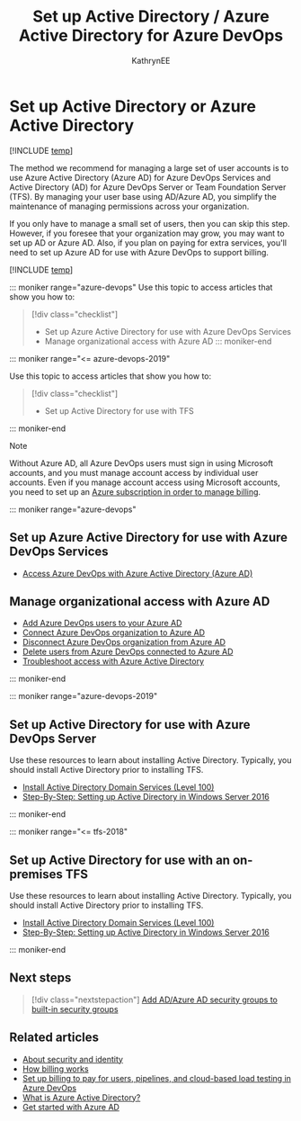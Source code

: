 ﻿---
title: Set up Active Directory / Azure Active Directory for Azure DevOps
description: Manage large groups of users using Active Directory (AD) for Azure DevOps Server or Azure Active Directory (Azure AD) for Azure DevOps 
ms.prod: devops
ms.technology: devops-security
ms.assetid: 
ms.manager: mijacobs
ms.author: kaelli
author: KathrynEE
ms.topic: tutorial
monikerRange: '>= tfs-2013'
ms.date: 10/14/2019
---


# Set up Active Directory or Azure Active Directory

[!INCLUDE [temp](../../_shared/version-vsts-tfs-all-versions.md)]

The method we recommend for managing a large set of user accounts is to use Azure Active Directory (Azure AD) for Azure DevOps Services and Active Directory (AD) for Azure DevOps Server or Team Foundation Server (TFS). By managing your user base using AD/Azure AD, you simplify the maintenance of managing permissions across your organization.

If you only have to manage a small set of users, then you can skip this step. However, if you foresee that your organization may grow, you may want to set up AD or Azure AD. Also, if you plan on paying for extra services, you'll need to set up Azure AD for use with Azure DevOps to support billing.

[!INCLUDE [temp](../../_shared/version-selector-minimize.md)]

::: moniker range="azure-devops"
Use this topic to access articles that show you how to:
> [!div class="checklist"]
> * Set up Azure Active Directory for use with Azure DevOps Services
> * Manage organizational access with Azure AD
::: moniker-end

::: moniker range="<= azure-devops-2019"

Use this topic to access articles that show you how to:
> [!div class="checklist"]
> * Set up Active Directory for use with TFS

::: moniker-end

> [!NOTE]
> Without Azure AD, all Azure DevOps users must sign in using Microsoft accounts, and you must manage account access by individual user accounts. Even if you manage account access using Microsoft accounts, you need to set up an [Azure subscription in order to manage billing](../../billing/set-up-billing-for-your-organization-vs.md).

::: moniker range="azure-devops"

## Set up Azure Active Directory for use with Azure DevOps Services

* [Access Azure DevOps with Azure Active Directory (Azure AD)](../../organizations/accounts/access-with-azure-ad.md)

## Manage organizational access with Azure AD

* [Add Azure DevOps users to your Azure AD](../../organizations/accounts/add-users-to-azure-ad.md)
* [Connect Azure DevOps organization to Azure AD](../../organizations/accounts/connect-organization-to-azure-ad.md)
* [Disconnect Azure DevOps organization from Azure AD](../../organizations/accounts/disconnect-organization-from-azure-ad.md)
* [Delete users from Azure DevOps connected to Azure AD](../../organizations/accounts/delete-users-from-services-azure-ad.md)
* [Troubleshoot access with Azure Active Directory](../../organizations/accounts/faq-azure-access.md?toc=/azure/devops/organizations/security/toc.json&bc=/azure/devops/organizations/security/breadcrumb/toc.json) 

::: moniker-end

::: moniker range="azure-devops-2019"
## Set up Active Directory for use with Azure DevOps Server

Use these resources to learn about installing Active Directory. Typically, you should install Active Directory prior to installing TFS.

* [Install Active Directory Domain Services (Level 100)](/windows-server/identity/ad-ds/deploy/install-active-directory-domain-services--level-100-)
* [Step-By-Step: Setting up Active Directory in Windows Server 2016](https://blogs.technet.microsoft.com/canitpro/2017/02/22/step-by-step-setting-up-active-directory-in-windows-server-2016/)

::: moniker-end

::: moniker range="<= tfs-2018"
## Set up Active Directory for use with an on-premises TFS

Use these resources to learn about installing Active Directory. Typically, you should install Active Directory prior to installing TFS.

* [Install Active Directory Domain Services (Level 100)](/windows-server/identity/ad-ds/deploy/install-active-directory-domain-services--level-100-)
* [Step-By-Step: Setting up Active Directory in Windows Server 2016](https://blogs.technet.microsoft.com/canitpro/2017/02/22/step-by-step-setting-up-active-directory-in-windows-server-2016/)

::: moniker-end

## Next steps

> [!div class="nextstepaction"]
> [Add AD/Azure AD security groups to built-in security groups](add-ad-aad-built-in-security-groups.md)

## Related articles

* [About security and identity](about-security-identity.md)
* [How billing works](../../billing/overview.md)
* [Set up billing to pay for users, pipelines, and cloud-based load testing in Azure DevOps](../../billing/set-up-billing-for-your-organization-vs.md) 
* [What is Azure Active Directory?](/azure/active-directory/active-directory-whatis)
* [Get started with Azure AD](/azure/active-directory/get-started-azure-ad)
 
